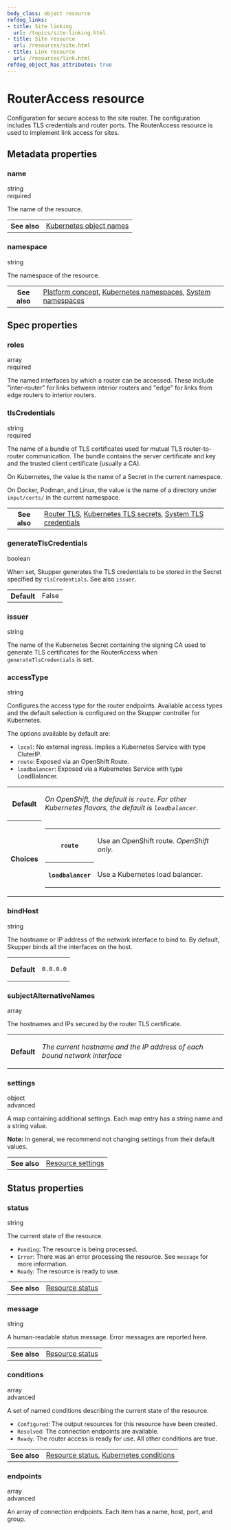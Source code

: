 ```yaml
---
body_class: object resource
refdog_links:
- title: Site linking
  url: /topics/site-linking.html
- title: Site resource
  url: /resources/site.html
- title: Link resource
  url: /resources/link.html
refdog_object_has_attributes: true
---
```


# RouterAccess resource

Configuration for secure access to the site router.  The
configuration includes TLS credentials and router ports.  The
RouterAccess resource is used to implement link access for sites.

## Metadata properties

<div class="attribute">
<div class="attribute-heading">
<h3 id="metadata-name">name</h3>
<div class="attribute-type-info">string</div>
<div class="attribute-flags">required</div>
</div>
<div class="attribute-body">

The name of the resource.

<table class="fields"><tr><th>See also</th><td><a href="https://kubernetes.io/docs/concepts/overview/working-with-objects/names/">Kubernetes object names</a></td></table>

</div>
</div>

<div class="attribute">
<div class="attribute-heading">
<h3 id="metadata-namespace">namespace</h3>
<div class="attribute-type-info">string</div>
</div>
<div class="attribute-body">

The namespace of the resource.

<table class="fields"><tr><th>See also</th><td><a href="{{site.prefix}}/concepts/platform.html">Platform concept</a>, <a href="https://kubernetes.io/docs/concepts/overview/working-with-objects/namespaces/">Kubernetes namespaces</a>, <a href="{{site.prefix}}/topics/system-namespaces.html">System namespaces</a></td></table>

</div>
</div>

## Spec properties

<div class="attribute">
<div class="attribute-heading">
<h3 id="spec-roles">roles</h3>
<div class="attribute-type-info">array</div>
<div class="attribute-flags">required</div>
</div>
<div class="attribute-body">

The named interfaces by which a router can be accessed.  These
include "inter-router" for links between interior routers and
"edge" for links from edge routers to interior routers.



</div>
</div>

<div class="attribute">
<div class="attribute-heading">
<h3 id="spec-tls-credentials">tlsCredentials</h3>
<div class="attribute-type-info">string</div>
<div class="attribute-flags">required</div>
</div>
<div class="attribute-body">

The name of a bundle of TLS certificates used for mutual TLS
router-to-router communication.  The bundle contains the
server certificate and key and the trusted client certificate
(usually a CA).

On Kubernetes, the value is the name of a Secret in the
current namespace.

On Docker, Podman, and Linux, the value is the name of a
directory under `input/certs/` in the current namespace.

<table class="fields"><tr><th>See also</th><td><a href="{{site.prefix}}/topics/router-tls.html">Router TLS</a>, <a href="https://kubernetes.io/docs/concepts/configuration/secret/#tls-secrets">Kubernetes TLS secrets</a>, <a href="{{site.prefix}}/topics/system-tls-credentials.html">System TLS credentials</a></td></table>

</div>
</div>

<div class="attribute">
<div class="attribute-heading">
<h3 id="spec-generate-tls-credentials">generateTlsCredentials</h3>
<div class="attribute-type-info">boolean</div>
</div>
<div class="attribute-body">

When set, Skupper generates the TLS credentials to be
stored in the Secret specified by `tlsCredentials`. See
also `issuer`.

<table class="fields"><tr><th>Default</th><td>False</td></table>

</div>
</div>

<div class="attribute">
<div class="attribute-heading">
<h3 id="spec-issuer">issuer</h3>
<div class="attribute-type-info">string</div>
</div>
<div class="attribute-body">

The name of the Kubernetes Secret containing the signing CA
used to generate TLS certificates for the RouterAccess when
`generateTlsCredentials` is set.



</div>
</div>

<div class="attribute">
<div class="attribute-heading">
<h3 id="spec-access-type">accessType</h3>
<div class="attribute-type-info">string</div>
</div>
<div class="attribute-body">

Configures the access type for the router endpoints.
Available access types and the default selection is
configured on the Skupper controller for Kubernetes.

The options available by default are:
  - `local`: No external ingress. Implies a Kubernetes Service with type CluterIP.
  - `route`: Exposed via an OpenShift Route.
  - `loadbalancer`: Exposed via a Kubernetes Service with type LoadBalancer.

<table class="fields"><tr><th>Default</th><td><p><em>On OpenShift, the default is <code>route</code>.  For other
Kubernetes flavors, the default is <code>loadbalancer</code>.</em></p>
</td><tr><th>Choices</th><td><table class="choices"><tr><th><code>route</code></th><td><p>Use an OpenShift route.  <em>OpenShift only.</em></p>
</td></tr><tr><th><code>loadbalancer</code></th><td><p>Use a Kubernetes load balancer.</p>
</td></tr></table></td></table>

</div>
</div>

<div class="attribute">
<div class="attribute-heading">
<h3 id="spec-bind-host">bindHost</h3>
<div class="attribute-type-info">string</div>
</div>
<div class="attribute-body">

The hostname or IP address of the network interface to bind
to.  By default, Skupper binds all the interfaces on the host.

<table class="fields"><tr><th>Default</th><td><p><code>0.0.0.0</code></p>
</td></table>

</div>
</div>

<div class="attribute">
<div class="attribute-heading">
<h3 id="spec-subject-alternative-names">subjectAlternativeNames</h3>
<div class="attribute-type-info">array</div>
</div>
<div class="attribute-body">

The hostnames and IPs secured by the router TLS certificate.

<table class="fields"><tr><th>Default</th><td><p><em>The current hostname and the IP address of each bound network
interface</em></p>
</td></table>

</div>
</div>

<div class="attribute collapsed">
<div class="attribute-heading">
<h3 id="spec-settings">settings</h3>
<div class="attribute-type-info">object</div>
<div class="attribute-flags">advanced</div>
</div>
<div class="attribute-body">

A map containing additional settings.  Each map entry has a
string name and a string value.

**Note:** In general, we recommend not changing settings from
their default values.

<table class="fields"><tr><th>See also</th><td><a href="{{site.prefix}}/topics/resource-settings.html">Resource settings</a></td></table>

</div>
</div>

## Status properties

<div class="attribute">
<div class="attribute-heading">
<h3 id="status-status">status</h3>
<div class="attribute-type-info">string</div>
</div>
<div class="attribute-body">

The current state of the resource.
 - `Pending`: The resource is being processed.
 - `Error`: There was an error processing the resource. See `message` for more information.
 - `Ready`: The resource is ready to use.

<table class="fields"><tr><th>See also</th><td><a href="{{site.prefix}}/topics/resource-status.html">Resource status</a></td></table>

</div>
</div>

<div class="attribute">
<div class="attribute-heading">
<h3 id="status-message">message</h3>
<div class="attribute-type-info">string</div>
</div>
<div class="attribute-body">

A human-readable status message. Error messages are reported here.

<table class="fields"><tr><th>See also</th><td><a href="{{site.prefix}}/topics/resource-status.html">Resource status</a></td></table>

</div>
</div>

<div class="attribute collapsed">
<div class="attribute-heading">
<h3 id="status-conditions">conditions</h3>
<div class="attribute-type-info">array</div>
<div class="attribute-flags">advanced</div>
</div>
<div class="attribute-body">

A set of named conditions describing the current state of the resource.

 - `Configured`: The output resources for this resource have been created.
 - `Resolved`: The connection endpoints are available.
 - `Ready`: The router access is ready for use. All other conditions are true.

<table class="fields"><tr><th>See also</th><td><a href="{{site.prefix}}/topics/resource-status.html">Resource status</a>, <a href="https://maelvls.dev/kubernetes-conditions/">Kubernetes conditions</a></td></table>

</div>
</div>

<div class="attribute collapsed">
<div class="attribute-heading">
<h3 id="status-endpoints">endpoints</h3>
<div class="attribute-type-info">array</div>
<div class="attribute-flags">advanced</div>
</div>
<div class="attribute-body">

An array of connection endpoints.  Each item has a name, host,
port, and group.



</div>
</div>
